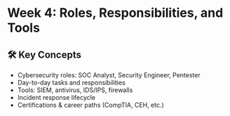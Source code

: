 # Week 4: Roles, Responsibilities, and Tools

## 🛠️ Key Concepts

- Cybersecurity roles: SOC Analyst, Security Engineer, Pentester
- Day-to-day tasks and responsibilities
- Tools: SIEM, antivirus, IDS/IPS, firewalls
- Incident response lifecycle
- Certifications & career paths (CompTIA, CEH, etc.)

